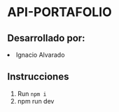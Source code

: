 # API-PORTAFOLIO
## Desarrollado por:
<li>Ignacio Alvarado</li>

## Instrucciones
1. Run ``` npm i ``` 
2. npm run dev
